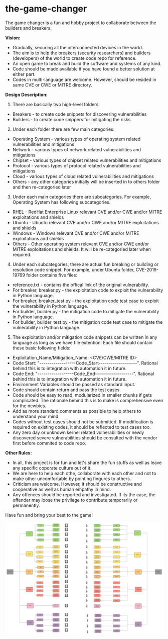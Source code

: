 # the-game-changer

The game changer is a fun and hobby project to collaborate between the builders and breakers. 

**Vision:**

* Gradually, securing all the interconnected devices in the world.
* The aim is to help the breakers (security researchers) and builders (developers) of the world to create code repo for reference.
* An open game to break and build the software and systems of any kind.
* Code should be made available if you have found a better solution at either part.
* Codes in multi-language are welcome. However, should be resided in same CVE or CWE or MITRE directory.


**Design Description:**

1. There are basically two high-level folders:
* Breakers - to create code snippets for discovering vulnerabilities
* Builders - to create code snippers for mitigating the risks

2. Under each folder there are few main categories:
* Operating System - various types of operating system related vulnerabilities and mitigations
* Network - various types of network related vulnerabilities and mitigations
* Chipset - various types of chipset related vulnerabilities and mitigations
* Protocol - various types of protocol related vulnerabilities and mitigations
* Cloud - various types of cloud related vulnerabilities and mitigations
* Others - any other categories initially will be inserted in to others folder and then re-categoried later

3. Under each main categories there are subcategories. For example, Operating System has following subcategories.
* RHEL - RedHat Enterprise Linux relevant CVE and/or CWE and/or MITRE exploitations and shields
* Ubuntu - Ubuntu relevant CVE and/or CWE and/or MITRE exploitations and shields
* Windows - Windows relevant CVE and/or CWE and/or MITRE exploitations and shields
* Others - Other operating system relevant CVE and/or CWE and/or MITRE exploitations and shields. It will be re-categoried later when required.

4. Under each subcategories, there are actual fun breaking or building or resolution code snippet. 
For example, under Ubuntu folder, CVE-2019-19769 folder contains five files:
* reference.txt - contains the offical link of the original vulnerability.
* For breaker, breaker.py - the exploitation code to exploit the vulnerability in Python language.
* For breaker, breaker_test.py - the exploitation code test case to exploit the vulnerability in Python language.
* For builder, builder.py - the mitigation code to mitigate the vulnerability in Python language.
* For builder, builder_test.py - the mitigation code test case to mitigate the vulnerability in Python language.

5. The exploitation and/or mitigation code snippets can be written in any language as long as we have file extention. Each file should contain these basic following fields:
* Exploitation_Name/Mitigation_Name: <CVE/CWE/MITRE ID>
* Code Start: "------------------Code_Start-------------------". Rational behind this is to integration with automation it in future.
* Code End: "------------------Code_End-------------------". Rational behind this is to integration with automation it in future.
* Environment Variables should be passed as standard input.
* Code should contain return and pass the test cases.
* Code should be easy to read, modularized in smaller chunks if gets complicated. The rationale behind this is to make is comprehensive even for the newbies.
* Add as more standard comments as possible to help others to understand your mind.
* Codes without test cases should not be submitted. If modification is required on existing codes, it should be reflected to test cases too.
* Any zero day or unknown kernel related vulnerabilities or newly discovered severe vulnerabilities should be consulted with the vendor first before commited to code repo.

**Other Rules:**
* In all, this project is for fun and let's share the fun stuffs as well as leave any specific coporate culture out of it. 
* We are here to help each othe, collaborate with each other and not to make other uncomfortable by pointing fingures to others.
* Criticism are welcome. However, it should be constructive and cooperative as well as human empathy in mind.
* Any offences should be reported and investigated. If its the case, the offender may loose the privilege to contribute temporarily or permanently.

Have fun and bring your best to the game!

![High Level Design Link](https://github.com/tawrid/the-game-changer/blob/main/the-game-changer.png)
